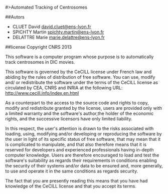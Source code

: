 #>Automated Tracking of Centrosomes

##Autors
* CLUET David      david.cluet@ens-lyon.fr
* SPICHTY Martin   spichty.martin@ens-lyon.fr
* DELATTRE Marie   marie.delattre@ens-lyon.fr

##license
Copyright CNRS 2013

This software is a computer program whose purpose is to automatically track
centrosomes in DIC movies.

This software is governed by the CeCILL  license under French law and abiding
by the rules of distribution of free software. You can use, modify and/ or
redistribute the software under the terms of the CeCILL license as circulated
by CEA, CNRS and INRIA at the following URL:
http://www.cecill.info/index.en.html

As a counterpart to the access to the source code and  rights to copy, modify
and redistribute granted by the license, users are provided only with a limited
warranty  and the software's author,the holder of the economic rights, and the
successive licensors have only limited liability.

In this respect, the user's attention is drawn to the risks associated with
loading, using, modifying and/or developing or reproducing the software by the
user in light of its specific status of free software, that may mean  that it
is complicated to manipulate, and that also therefore means  that it is
reserved for developers  and  experienced professionals having in-depth
computer knowledge. Users are therefore encouraged to load and test the
software's suitability as regards their requirements in conditions enabling
the security of their systems and/or data to be ensured and, more generally,
to use and operate it in the same conditions as regards security.

The fact that you are presently reading this means that you have had knowledge
of the CeCILL license and that you accept its terms.

